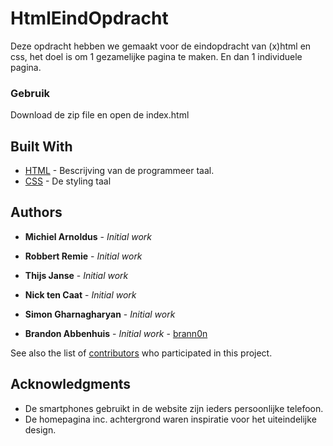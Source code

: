 # HtmlEindOpdracht
Deze opdracht hebben we gemaakt voor de eindopdracht van (x)html en css, het doel is om 1 gezamelijke pagina te maken. En dan 1 individuele pagina.

### Gebruik

Download de zip file en open de index.html

## Built With

* [HTML](https://nl.wikipedia.org/wiki/HyperText_Markup_Language) - Bescrijving van de programmeer taal.
* [CSS](https://nl.wikipedia.org/wiki/Cascading_Style_Sheets) - De styling taal

## Authors

* **Michiel Arnoldus** - *Initial work*

* **Robbert Remie** - *Initial work*

* **Thijs Janse** - *Initial work*

* **Nick ten Caat** - *Initial work*

* **Simon Gharnagharyan** - *Initial work*

* **Brandon Abbenhuis** - *Initial work* - [brann0n](https://github.com/brann0n)

See also the list of [contributors](https://github.com/brann0n/HtmlEindOpdracht/contributors) who participated in this project.

## Acknowledgments

* De smartphones gebruikt in de website zijn ieders persoonlijke telefoon.
* De homepagina inc. achtergrond waren inspiratie voor het uiteindelijke design.

